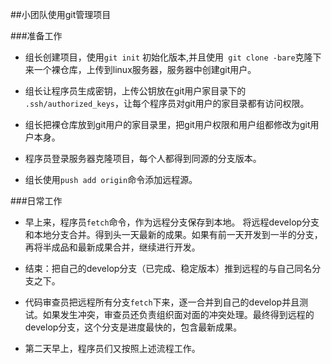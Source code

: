 ##小团队使用git管理项目


###准备工作 
- 组长创建项目，使用`git init` 初始化版本,并且使用` git clone -bare`克隆下来一个裸仓库，上传到linux服务器，服务器中创建git用户。
- 组长让程序员生成密钥，上传公钥放在git用户家目录下的 `.ssh/authorized_keys`，让每个程序员对git用户的家目录都有访问权限。

- 组长把裸仓库放到git用户的家目录里，把git用户权限和用户组都修改为git用户本身。 

- 程序员登录服务器克隆项目，每个人都得到同源的分支版本。

- 组长使用`push add origin`命令添加远程源。

###日常工作

- 早上来，程序员`fetch`命令，作为远程分支保存到本地。 将远程develop分支和本地分支合并。得到头一天最新的成果。如果有前一天开发到一半的分支，再将半成品和最新成果合并，继续进行开发。


- 结束：把自己的develop分支（已完成、稳定版本）推到远程的与自己同名分支之下。

- 代码审查员把远程所有分支`fetch`下来，逐一合并到自己的develop并且测试。如果发生冲突，审查员还负责组织面对面的冲突处理。最终得到远程的develop分支，这个分支是进度最快的，包含最新成果。

- 第二天早上，程序员们又按照上述流程工作。

